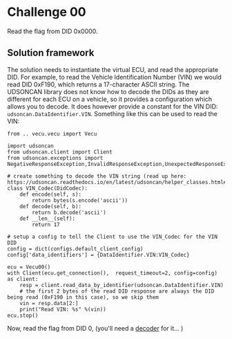 # Challenge 00

Read the flag from DID 0x0000.

## Solution framework

The solution needs to instantiate the virtual ECU, and read the appropriate DID.  For example, to read the 
Vehicle Identification Number (VIN) we would read DID 0xF190, which returns a 17-character ASCII string. The UDSONCAN library
does not know how to decode the DIDs as they are different for each ECU on a vehicle, so it provides a configuration which allows you to decode. It does however provide a constant for the VIN DID: `udsoncan.DataIdentifier.VIN`. Something like this can be used to read the VIN:

```
from .. vecu.vecu import Vecu

import udsoncan
from udsoncan.client import Client
from udsoncan.exceptions import NegativeResponseException,InvalidResponseException,UnexpectedResponseException

# create something to decode the VIN string (read up here: https://udsoncan.readthedocs.io/en/latest/udsoncan/helper_classes.html#didcodec)
class VIN_Codec(DidCodec):
    def encode(self, s):
        return bytes(s.encode('ascii'))
    def decode(self, b):
        return b.decode('ascii')
    def __len__(self):
        return 17

# setup a config to tell the Client to use the VIN_Codec for the VIN DID
config = dict(configs.default_client_config)
config['data_identifiers'] = {DataIdentifier.VIN:VIN_Codec}

ecu = Vecu00()
with Client(ecu.get_connection(),  request_timeout=2, config=config) as client:
    resp = client.read_data_by_identifier(udsoncan.DataIdentifier.VIN)       
    # the first 2 bytes of the read DID response are always the DID being read (0xF190 in this case), so we skip them
    vin = resp.data[2:]
    print("Read VIN: %s" %(vin))
ecu.stop()
```            

Now, read the flag from DID 0, (you'll need a [decoder]( https://udsoncan.readthedocs.io/en/latest/udsoncan/helper_classes.html#didcodec) for it... )


